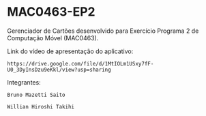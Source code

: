 # MAC0463-EP2

Gerenciador de Cartões desenvolvido para Exercício Programa 2 de Computação Móvel (MAC0463).

Link do vídeo de apresentação do aplicativo:

    https://drive.google.com/file/d/1MtIOLm1USxy7fF-U0_3DyInsDzu9eKkl/view?usp=sharing
  
Integrantes: 

    Bruno Mazetti Saito
    
    Willian Hiroshi Takihi
